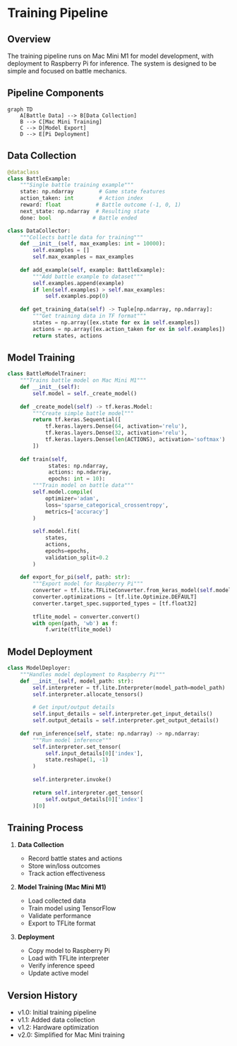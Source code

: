 # Training Pipeline

## Overview

The training pipeline runs on Mac Mini M1 for model development, with deployment to Raspberry Pi for inference. The system is designed to be simple and focused on battle mechanics.

## Pipeline Components

```mermaid
graph TD
    A[Battle Data] --> B[Data Collection]
    B --> C[Mac Mini Training]
    C --> D[Model Export]
    D --> E[Pi Deployment]
```

## Data Collection

```python
@dataclass
class BattleExample:
    """Single battle training example"""
    state: np.ndarray        # Game state features
    action_taken: int        # Action index
    reward: float           # Battle outcome (-1, 0, 1)
    next_state: np.ndarray  # Resulting state
    done: bool             # Battle ended

class DataCollector:
    """Collects battle data for training"""
    def __init__(self, max_examples: int = 10000):
        self.examples = []
        self.max_examples = max_examples
    
    def add_example(self, example: BattleExample):
        """Add battle example to dataset"""
        self.examples.append(example)
        if len(self.examples) > self.max_examples:
            self.examples.pop(0)
    
    def get_training_data(self) -> Tuple[np.ndarray, np.ndarray]:
        """Get training data in TF format"""
        states = np.array([ex.state for ex in self.examples])
        actions = np.array([ex.action_taken for ex in self.examples])
        return states, actions
```

## Model Training

```python
class BattleModelTrainer:
    """Trains battle model on Mac Mini M1"""
    def __init__(self):
        self.model = self._create_model()
    
    def _create_model(self) -> tf.keras.Model:
        """Create simple battle model"""
        return tf.keras.Sequential([
            tf.keras.layers.Dense(64, activation='relu'),
            tf.keras.layers.Dense(32, activation='relu'),
            tf.keras.layers.Dense(len(ACTIONS), activation='softmax')
        ])
    
    def train(self, 
             states: np.ndarray, 
             actions: np.ndarray, 
             epochs: int = 10):
        """Train model on battle data"""
        self.model.compile(
            optimizer='adam',
            loss='sparse_categorical_crossentropy',
            metrics=['accuracy']
        )
        
        self.model.fit(
            states, 
            actions,
            epochs=epochs,
            validation_split=0.2
        )
    
    def export_for_pi(self, path: str):
        """Export model for Raspberry Pi"""
        converter = tf.lite.TFLiteConverter.from_keras_model(self.model)
        converter.optimizations = [tf.lite.Optimize.DEFAULT]
        converter.target_spec.supported_types = [tf.float32]
        
        tflite_model = converter.convert()
        with open(path, 'wb') as f:
            f.write(tflite_model)
```

## Model Deployment

```python
class ModelDeployer:
    """Handles model deployment to Raspberry Pi"""
    def __init__(self, model_path: str):
        self.interpreter = tf.lite.Interpreter(model_path=model_path)
        self.interpreter.allocate_tensors()
        
        # Get input/output details
        self.input_details = self.interpreter.get_input_details()
        self.output_details = self.interpreter.get_output_details()
    
    def run_inference(self, state: np.ndarray) -> np.ndarray:
        """Run model inference"""
        self.interpreter.set_tensor(
            self.input_details[0]['index'],
            state.reshape(1, -1)
        )
        
        self.interpreter.invoke()
        
        return self.interpreter.get_tensor(
            self.output_details[0]['index']
        )[0]
```

## Training Process

1. **Data Collection**
   - Record battle states and actions
   - Store win/loss outcomes
   - Track action effectiveness

2. **Model Training (Mac Mini M1)**
   - Load collected data
   - Train model using TensorFlow
   - Validate performance
   - Export to TFLite format

3. **Deployment**
   - Copy model to Raspberry Pi
   - Load with TFLite interpreter
   - Verify inference speed
   - Update active model

## Version History
- v1.0: Initial training pipeline
- v1.1: Added data collection
- v1.2: Hardware optimization
- v2.0: Simplified for Mac Mini training

